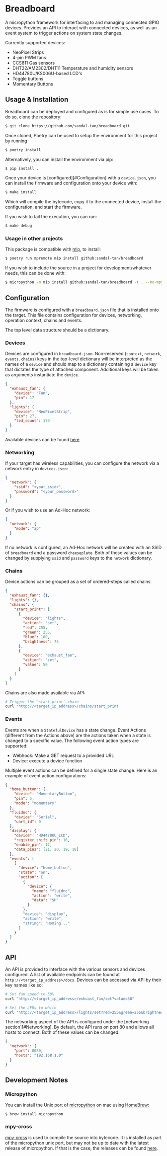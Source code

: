 # Breadboard

A micropython framework for interfacing to and managing connected GPIO devices. Provides an API to interact with
connected devices, as well as an event system to trigger actions on system state changes.

Currently supported devices:

- NeoPixel Strips
- 4-pin PWM fans
- CCS811 Gas sensors
- DHT22/AM2302/DHT11 Temperature and humidity sensors
- HD44780U/KS006U-based LCD's
- Toggle buttons
- Momentary Buttons

## Usage & Installation

Breadboard can be deployed and configured as is for simple use cases. To do so, clone the repository:

```bash
$ git clone https://github.com/sandal-tan/breadboard.git
```

Once cloned, Poetry can be used to setup the environment for this project by running

```bash
$ poetry install
```

Alternatively, you can install the environment via pip:

```bash
$ pip install .
```

Once your device is [configured][#Configuration] with a `device.json`, you can install the firmware and configuration
onto your device with:

```bash
$ make install
```

Which will compile the bytecode, copy it to the connected device, install the configuration, and start the firmware.

If you wish to tail the execution, you can run:

```bash
$ make debug
```

### Usage in other projects

This package is compatible with
[mip](https://docs.micropython.org/en/latest/reference/packages.html#installing-packages-with-mip), to install:

```bash
$ poetry run mpremote mip install github:sandal-tan/breadboard
```

If you wish to include the source in a project for development/whatever needs, this can be done with:

```bash
$ micropython -m mip install github:sandal-tan/breadboard -t . --no-mpy
```

## Configuration

The firmware is configured with a `breadboard.json` file that is installed onto the target. This file contains
configuration for devices, networking, operation context, chains and events.

The top level data structure should be a dictionary.

### Devices

Devices are configured in `breadboard.json`. Non-reserved (`context`, `network`, `events`, `chains`) keys in the
top-level dictionary will be interpreted as the names of a `device` and should map to a dictionary containing a `device`
key that dictates the type of attached component. Additional keys will be taken as arguments instantiate the `device`.

```json
{
  "exhaust_fan": {
    "device": "Fan",
    "pin": 17
  },
  "lights": {
    "device": "NeoPixelStrip",
    "pin": 27,
    "led_count": 170
  }
}
```

Available devices can be found
[here](https://github.com/sandal-tan/breadboard/blob/bf71975f1572bb11314731f88fface78b5d71fcc/breadboard/devices.py#L20)

### Networking

If your target has wireless capabilities, you can configure the network via a network entry in `devices.json`:

```json
{
  "network": {
    "ssid": "<your_ssid>",
    "password": "<your_password>"
  }
}
```

Or if you wish to use an Ad-Hoc network:

```json
{
  "network": {
    "mode": "ap"
  }
}
```

If no network is configured, an Ad-Hoc network will be created with an SSID of `breadboard` and a password
`cheeseplate`. Both of these values can be changed by supplying `ssid` and `password` keys to the `network` dictionary.

### Chains

Device actions can be grouped as a set of ordered-steps called chains:

```json
{
  "exhaust_fan": {},
  "lights": {},
  "chains": {
    "start_print": [
      {
        "device": "lights",
        "action": "set",
        "red": 255,
        "green": 255,
        "blue": 100,
        "brightness": 75
      },
      {
        "device": "exhaust_fan",
        "action": "set",
        "value": 50
      }
    ]
  }
}
```

Chains are also made available via API:

```bash
# Trigger the `start_print` chain
curl "http://<target_ip_address>/chains/start_print
```

### Events

Events are when a `StatefulDevice` has a state change. Event Actions (different from the Actions above) are the actions
taken when a state is changed to a specific value. The following event action types are supported:

- Webhook: Make a GET request to a provided URL
- Device: execute a device function

Multiple event actions can be defined for a single state change. Here is an example of event action configurations:

```json
{
  "home_button": {
    "device": "MomentaryButton",
    "pin": 5,
    "mode": "momentary"
  },
  "fluidnc": {
    "device": "Serial",
    "uart_id": 0
  },
  "display": {
    "device": "HD44780U_LCD",
    "register_shift_pin": 16,
    "enable_pin": 17,
    "data_pins": [21, 20, 19, 18]
  },
  "events": [
    {
      "device": "home_button",
      "state": "on",
      "action": [
        {
          "device": {
            "name": "fluidnc",
            "action": "write",
            "data": "$H"
          }
        },
        "device": "display",
        "action": "write",
        "string": "Homing..."
      ]
    }
  ]
}
```

## API

An API is provided to interface with the various sensors and devices configured. A list of available endpoints can be
found at `http://<target_ip_address>/docs`. Devices can be accessed via API by their key names like so:

```bash
# Set fan speed to 50%
curl "http://<target_ip_address>/exhuast_fan/set?value=50"

# Set the LEDs to white
curl "http://<target_ip_address>/lights/set?red=255&green=255&brightness=10
```

The networking aspect of the API is configured under the [networking section][#Networking]. By default, the API runs on
port 80 and allows all hosts to connect. Both of these values can be changed:

```json
{
  "network": {
    "port": 8080,
    "hosts": "192.168.1.0"
  }
}
```

## Development Notes

### Micropython

You can install the Unix port of [micropython](https://micropython.org/) on mac using [HomeBrew](https://brew.sh/):

```shell
$ brew install micropython
```

### mpy-cross

[mpy-cross](https://gitlab.com/alelec/mpy_cross) is used to compile the source into bytecode. It is installed as part of
the micropython unix port, but may not be up to date with the latest release of micropython. If that is the case, the
releases can be found [here](https://gitlab.com/alelec/mpy_cross/-/pipelines).
